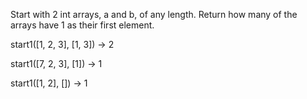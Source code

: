 Start with 2 int arrays, a and b, of any length. Return how many of the arrays have 1 as their first element.

start1([1, 2, 3], [1, 3]) → 2

start1([7, 2, 3], [1]) → 1

start1([1, 2], []) → 1
